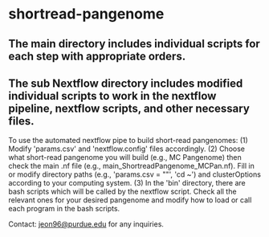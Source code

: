 # shortread-pangenome

## The main directory includes individual scripts for each step with appropriate orders.

## The sub Nextflow directory includes modified individual scripts to work in the nextflow pipeline, nextflow scripts, and other necessary files.
To use the automated nextflow pipe to build short-read pangenomes:
(1) Modify 'params.csv' and 'nextflow.config' files accordingly. 
(2) Choose what short-read pangenome you will build (e.g., MC Pangenome) then check the main .nf file (e.g., main_ShortreadPangenome_MCPan.nf). Fill in or modify directory paths (e.g., 'params.csv = ""', 'cd ~') and clusterOptions according to your computing system.
(3) In the 'bin' directory, there are bash scripts which will be called by the nextflow script. Check all the relevant ones for your desired pangenome and modify how to load or call each program in the bash scripts.

Contact: jeon96@purdue.edu for any inquiries.
